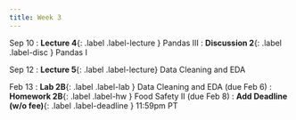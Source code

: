 ```yaml
---
title: Week 3
---
```


Sep 10
: **Lecture 4**{: .label .label-lecture } Pandas III
: **Discussion 2**{: .label .label-disc } Pandas I


Sep 12
: **Lecture 5**{: .label .label-lecture} Data Cleaning and EDA


Feb 13
: **Lab 2B**{: .label .label-lab } Data Cleaning and EDA (due Feb 6)
: **Homework 2B**{: .label .label-hw } Food Safety II (due Feb 8)
: **Add Deadline (w/o fee)**{: .label .label-deadline } 11:59pm PT